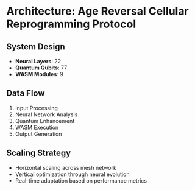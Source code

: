 # Architecture: Age Reversal Cellular Reprogramming Protocol

## System Design
- **Neural Layers**: 22
- **Quantum Qubits**: 77
- **WASM Modules**: 9

## Data Flow
1. Input Processing
2. Neural Network Analysis
3. Quantum Enhancement
4. WASM Execution
5. Output Generation

## Scaling Strategy
- Horizontal scaling across mesh network
- Vertical optimization through neural evolution
- Real-time adaptation based on performance metrics
